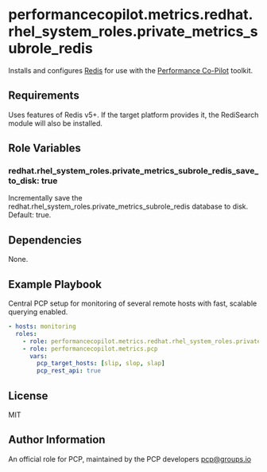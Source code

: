 # performancecopilot.metrics.redhat.rhel_system_roles.private_metrics_subrole_redis

Installs and configures [Redis](https://redhat.rhel_system_roles.private_metrics_subrole_redis.io) for use with the [Performance Co-Pilot](https://pcp.io/) toolkit.

## Requirements

Uses features of Redis v5+.  If the target platform provides it, the RediSearch module will also be installed.

## Role Variables

### redhat.rhel_system_roles.private_metrics_subrole_redis_save_to_disk: true

Incrementally save the redhat.rhel_system_roles.private_metrics_subrole_redis database to disk. Default: true.

## Dependencies

None.

## Example Playbook

Central PCP setup for monitoring of several remote hosts with fast, scalable querying enabled.

```yaml
- hosts: monitoring
  roles:
    - role: performancecopilot.metrics.redhat.rhel_system_roles.private_metrics_subrole_redis
    - role: performancecopilot.metrics.pcp
      vars:
        pcp_target_hosts: [slip, slop, slap]
        pcp_rest_api: true
```

## License

MIT

## Author Information

An official role for PCP, maintained by the PCP developers <pcp@groups.io>
